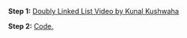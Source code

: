 **Step 1:** [Doubly Linked List Video by Kunal Kushwaha](https://www.youtube.com/watch?v=58YbpRDc4yw)

**Step 2:** [Code.](./Doubly_Linked_List.java)